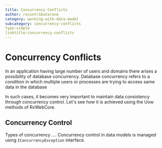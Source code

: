 ```yaml
---
title: Concurrency Conflicts
author: rxcontributorone
category: working-with-data-model
subcategory: concurrency-conflicts
type:simple
linktitle:concurrency-conflicts
---
```


# Concurrency Conflicts

In an application having large number of users and domains there arises a possibility of database concurrency. Database concurrency refers to a condition in which multiple users or processes are trying to access same data in the database

In such cases, it becomes very important to maintain data consistency through concurrency control. Let's see how it is achieved using the Uow methods of RxWebCore.

## Concurrency Control
Types of concurrency ....
Concurrency control in data models is managed using `IConcurrencyException` interface. 


